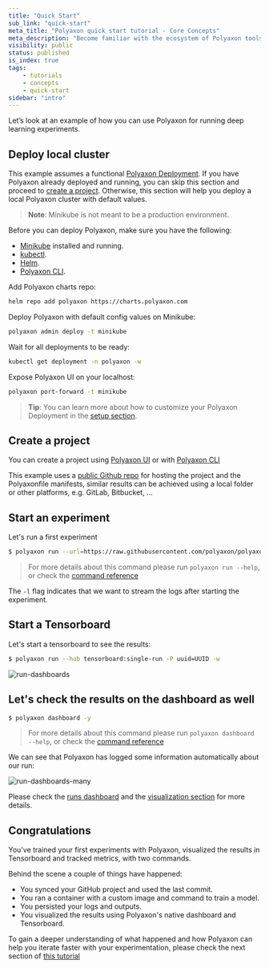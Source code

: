 ```yaml
---
title: "Quick Start"
sub_link: "quick-start"
meta_title: "Polyaxon quick start tutorial - Core Concepts"
meta_description: "Become familiar with the ecosystem of Polyaxon tools with a top-level overview and useful links to get you started."
visibility: public
status: published
is_index: true
tags:
    - tutorials
    - concepts
    - quick-start
sidebar: "intro"
---
```


Let’s look at an example of how you can use Polyaxon for running deep learning experiments.

## Deploy local cluster

This example assumes a functional [Polyaxon Deployment](/docs/setup/).
If you have Polyaxon already deployed and running, you can skip this section and proceed to [create a project](/docs/intro/quick-start/#create-a-project).
Otherwise, this section will help you deploy a local Polyaxon cluster with default values.

> **Note**: Minikube is not meant to be a production environment.

Before you can deploy Polyaxon, make sure you have the following:
 * [Minikube](https://kubernetes.io/docs/tasks/tools/install-minikube/) installed and running.
 * [kubectl](https://kubernetes.io/docs/tasks/tools/install-kubectl/).
 * [Helm](https://helm.sh/docs/intro/install/).
 * [Polyaxon CLI](/docs/setup/cli/).

Add Polyaxon charts repo:

```bash
helm repo add polyaxon https://charts.polyaxon.com
```

Deploy Polyaxon with default config values on Minikube:

```bash
polyaxon admin deploy -t minikube
```

Wait for all deployments to be ready:

```bash
kubectl get deployment -n polyaxon -w
```

Expose Polyaxon UI on your localhost:

```bash
polyaxon port-forward -t minikube
```

> **Tip**: You can learn more about how to customize your Polyaxon Deployment in the [setup section](/docs/setup/).

## Create a project

You can create a project using [Polyaxon UI](/docs/management/organizations/projects/) or with [Polyaxon CLI](/docs/core/cli/project/#project-create)

This example uses a [public Github repo](https://github.com/polyaxon/polyaxon-quick-start)
for hosting the project and the Polyaxonfile manifests, similar results can be achieved using a local folder or other platforms, e.g. GitLab, Bitbucket, ...

## Start an experiment

Let's run a first experiment

```bash
$ polyaxon run --url=https://raw.githubusercontent.com/polyaxon/polyaxon-quick-start/master/experimentation/simple.yaml -l
```

> For more details about this command please run `polyaxon run --help`,
or check the [command reference](/docs/core/cli/run/)

The `-l` flag indicates that we want to stream the logs after starting the experiment.


## Start a Tensorboard

Let's start a tensorboard to see the results:

```bash
$ polyaxon run --hub tensorboard:single-run -P uuid=UUID -w
```

![run-dashboards](../../../../content/images/dashboard/runs/dashboards-tensorboard.png)

## Let's check the results on the dashboard as well

```bash
$ polyaxon dashboard -y
```

> For more details about this command please run `polyaxon dashboard --help`,
or check the [command reference](/docs/core/cli/dashboard/)

We can see that Polyaxon has logged some information automatically about our run:


![run-dashboards-many](../../../../content/images/dashboard/runs/dashboards-many.png)

Please check the [runs dashboard](/docs/management/runs-dashboard/) and the
[visualization section](/docs/experimentation/visualizations/) for more details.

## Congratulations

You've trained your first experiments with Polyaxon, visualized the results in Tensorboard and tracked metrics, with two commands.

Behind the scene a couple of things have happened:

 * You synced your GitHub project and used the last commit.
 * You ran a container with a custom image and command to train a model.
 * You persisted your logs and outputs.
 * You visualized the results using Polyaxon's native dashboard and Tensorboard.

To gain a deeper understanding of what happened and how Polyaxon can help you iterate faster with your experimentation,
please check the next section of [this tutorial](/docs/intro/quick-start/components/)
